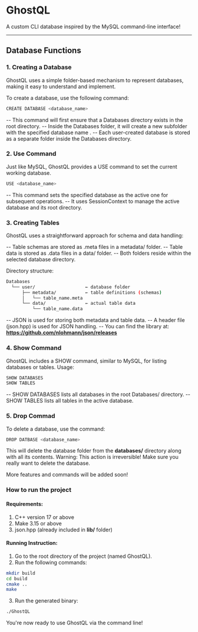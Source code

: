 # GhostQL

A custom CLI database inspired by the MySQL command-line interface!

---

## Database Functions

### 1. Creating a Database
GhostQL uses a simple folder-based mechanism to represent databases, making it easy to understand and implement.

To create a database, use the following command:
```bash
CREATE DATABASE <database_name>
```
-- This command will first ensure that a Databases directory exists in the root directory.
-- Inside the Databases folder, it will create a new subfolder with the specified database name <name>.
-- Each user-created database is stored as a separate folder inside the Databases directory.

### 2. Use Command
Just like MySQL, GhostQL provides a USE command to set the current working database.
```bash
USE <database_name>
```
-- This command sets the specified database as the active one for subsequent operations.
-- It uses SessionContext to manage the active database and its root directory.

### 3. Creating Tables
GhostQL uses a straightforward approach for schema and data handling:

-- Table schemas are stored as .meta files in a metadata/ folder.
-- Table data is stored as .data files in a data/ folder.
-- Both folders reside within the selected database directory.

Directory structure:
```bash
Databases
  └── user/                   ← database folder
      ├── metadata/           ← table definitions (schemas)
      │   └── table_name.meta
      └── data/               ← actual table data
          └── table_name.data
```
-- JSON is used for storing both metadata and table data.
-- A header file (json.hpp) is used for JSON handling.
-- You can find the library at:
    **https://github.com/nlohmann/json/releases**

### 4. Show Command
GhostQL includes a SHOW command, similar to MySQL, for listing databases or tables.
Usage:
```bash
SHOW DATABASES
SHOW TABLES
```
-- SHOW DATABASES lists all databases in the root Databases/ directory.
-- SHOW TABLES lists all tables in the active database.

### 5. Drop Commad
To delete a database, use the command:
```bash
DROP DATBASE <database_name>
```
This will delete the database folder from the **databases/** directory along with all its contents.
Warning: This action is irreversible! Make sure you really want to delete the database.

More features and commands will be added soon!

### How to run the project 
#### Requirements:
1. C++ version 17 or above
2. Make 3.15 or above
3. json.hpp (already included in **lib/** folder)

#### Running Instruction:
1. Go to the root directory of the project (named GhostQL).
2. Run the following commands:
```bash
mkdir build
cd build
cmake ..
make
```

3. Run the generated binary:
```bash
./GhostQL
```
You're now ready to use GhostQL via the command line!